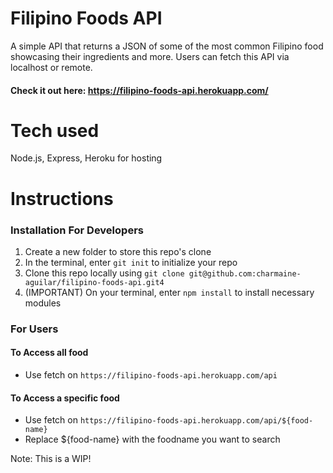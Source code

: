 # Filipino Foods API
A simple API that returns a JSON of some of the most common Filipino food showcasing their ingredients and more. Users can fetch this API via localhost or remote.

#### Check it out here: https://filipino-foods-api.herokuapp.com/

# Tech used
Node.js, Express, Heroku for hosting

# Instructions
### Installation For Developers
1. Create a new folder to store this repo's clone
2. In the terminal, enter `git init` to initialize your repo
3. Clone this repo locally using `git clone git@github.com:charmaine-aguilar/filipino-foods-api.git4`
4. (IMPORTANT) On your terminal, enter `npm install` to install necessary modules 


### For Users
#### To Access all food
- Use fetch on `https://filipino-foods-api.herokuapp.com/api`

#### To Access a specific food
- Use fetch on `https://filipino-foods-api.herokuapp.com/api/${food-name}`
- Replace ${food-name} with the foodname you want to search

Note: This is a WIP!
